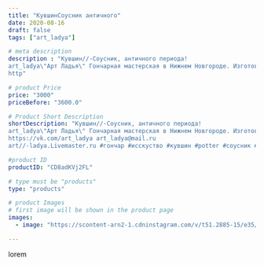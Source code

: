 ```yaml
---
title: "КувшинСоусник античного"
date: 2020-08-16
draft: false
tags: ["art_ladya"]

# meta description
description : "Кувшин//-Соусник, античного периода! 
art_ladya\"Арт Ладья\" Гончарная мастерская в Нижнем Новгороде. Изготовление керамики и мастер//-классы по обучению. 
http"

# product Price
price: "3000"
priceBefore: "3600.0"

# Product Short Description
shortDescription: "Кувшин//-Соусник, античного периода! 
art_ladya\"Арт Ладья\" Гончарная мастерская в Нижнем Новгороде. Изготовление керамики и мастер//-классы по обучению. 
https://vk.com/art_ladya art_ladya@mail.ru 
art//-ladya.Livemaster.ru #гончар #исскуство #кувшин #potter #соусник #рим #керамиканазаказ #handmade #ancientceramics #керамика #эксклюзивнаякерамика #greece #painter #dishes #decor #ceramicar #rome #claygoods #restaurant #earthenware #ceramic #design #antiquity #античнаякерамика #ceramicart #exclusive #античность #clay #авторскаякерамика"

#product ID
productID: "CD8adKVj2FL"

# type must be "products"
type: "products"

# product Images
# first image will be shown in the product page
images:
  - image: "https://scontent-arn2-1.cdninstagram.com/v/t51.2885-15/e35/117576573_843767156154862_3948031448915246745_n.jpg?se=8&tp=1&_nc_ht=scontent-arn2-1.cdninstagram.com&_nc_cat=110&_nc_ohc=RLpplImZG98AX-AA-IW&ccb=7-4&oh=7a4c8c2e6d21edbcd3b6c8b3fef702b5&oe=6083E73C&_nc_sid=86f79a&ig_cache_key=MjM3Njg5MTA1NjUxODAyOTY0Mw%3D%3D.2-ccb7-4"

---
```

lorem
